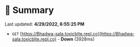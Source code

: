 # 📖 Summary
Last updated: **4/29/2022, 6:55:25 PM**

- `GET` [https://Bhadwa-sala.toxicblte.repl.co](https://Bhadwa-sala.toxicblte.repl.co) - **Down** (3928ms)
